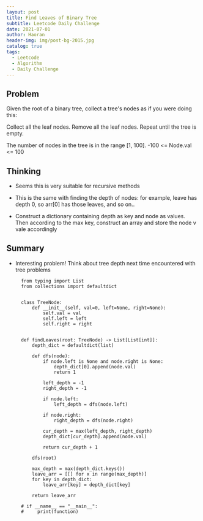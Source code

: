 ```yaml
---
layout: post
title: Find Leaves of Binary Tree
subtitle: Leetcode Daily Challenge
date: 2021-07-01
author: Haoran
header-img: img/post-bg-2015.jpg
catalog: true
tags:
  - Leetcode
  - Algorithm
  - Daily Challenge
---
```


## Problem

Given the root of a binary tree, collect a tree's nodes as if you were doing this:

Collect all the leaf nodes.
Remove all the leaf nodes.
Repeat until the tree is empty.

The number of nodes in the tree is in the range [1, 100].
-100 <= Node.val <= 100

## Thinking

- Seems this is very suitable for recursive methods

- This is the same with finding the depth of nodes: for example, leave has depth 0, so arr[0] has those leaves, and so on..

- Construct a dictionary containing depth as key and node as values. Then according to the max key, construct an array and store the node v \
  vale accordingly

## Summary

- Interesting problem! Think about tree depth next time encountered with tree problems

        from typing import List
        from collections import defaultdict


        class TreeNode:
            def __init__(self, val=0, left=None, right=None):
                self.val = val
                self.left = left
                self.right = right


        def findLeaves(root: TreeNode) -> List[List[int]]:
            depth_dict = defaultdict(list)

            def dfs(node):
                if node.left is None and node.right is None:
                    depth_dict[0].append(node.val)
                    return 1

                left_depth = -1
                right_depth = -1

                if node.left:
                    left_depth = dfs(node.left)

                if node.right:
                    right_depth = dfs(node.right)

                cur_depth = max(left_depth, right_depth)
                depth_dict[cur_depth].append(node.val)

                return cur_depth + 1

            dfs(root)

            max_depth = max(depth_dict.keys())
            leave_arr = [[] for x in range(max_depth)]
            for key in depth_dict:
                leave_arr[key] = depth_dict[key]

            return leave_arr

        # if __name__ == "__main__":
        #     print(function)
